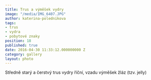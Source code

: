 ```yaml
---
title: Trus a výměšek vydry
image: "/media/IMG_6407.JPG"
author: katerina-polednikova
tags:
- trus
- vydra
- pobytové znaky
position: 18
published: true
date: 2016-04-30 11:33:12.000000000 Z
category: gallery
layout: photo
---
```

Středně starý a čerstvý trus vydry říční, vzadu výměšek žláz
(tzv. jelly)
